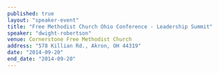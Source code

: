 ```yaml
---
published: true
layout: "speaker-event"
title: "Free Methodist Church Ohio Conference - Leadership Summit"
speaker: "dwight-robertson"
venue: Cornerstone Free Methodist Church
address: "578 Killian Rd., Akron, OH 44319"
date: "2014-09-20"
end_date: "2014-09-20"
---
```




